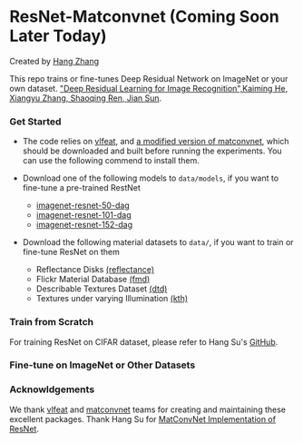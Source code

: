 # ResNet-Matconvnet (Coming Soon Later Today)
Created by [Hang Zhang](www.hangzh.com)

This repo trains or fine-tunes Deep Residual Network on ImageNet or your own dataset. ["Deep Residual Learning for Image Recognition",Kaiming He, Xiangyu Zhang, Shaoqing Ren, Jian Sun](http://arxiv.org/abs/1512.03385). 

### Get Started

* The code relies on [vlfeat](http://www.vlfeat.org/), and [a modified version of matconvnet](https://github.com/zhanghang1989/matconvnet-18), which should be downloaded and built before running the experiments. You can use the following commend to install them.

* Download one of the following models to `data/models`, if you want to fine-tune a pre-trained RestNet      
    * [imagenet-resnet-50-dag](http://www.vlfeat.org/matconvnet/pretrained) 
    * [imagenet-resnet-101-dag](http://www.vlfeat.org/matconvnet/pretrained) 
    * [imagenet-resnet-152-dag](http://www.vlfeat.org/matconvnet/pretrained) 

* Download the following material datasets to `data/`, if you want to train or fine-tune ResNet on them
    * Reflectance Disks [(reflectance)](https://goo.gl/6Kwg13)  
    * Flickr Material Database [(fmd)](http://people.csail.mit.edu/celiu/CVPR2010/FMD/) 
    * Describable Textures Dataset [(dtd)](http://www.robots.ox.ac.uk/~vgg/data/dtd)
    * Textures under varying Illumination [(kth)](http://www.nada.kth.se/cvap/databases/kth-tips/)

### Train from Scratch 

For training ResNet on CIFAR dataset, please refer to Hang Su's [GitHub](https://github.com/suhangpro/matresnet).

### Fine-tune on ImageNet or Other Datasets

### Acknowldgements

We thank [vlfeat](http://www.vlfeat.org/) and [matconvnet](http://www.vlfeat.org/matconvnet) teams for creating and maintaining these excellent packages. Thank Hang Su for [MatConvNet Implementation of ResNet](https://github.com/suhangpro/matresnet).
